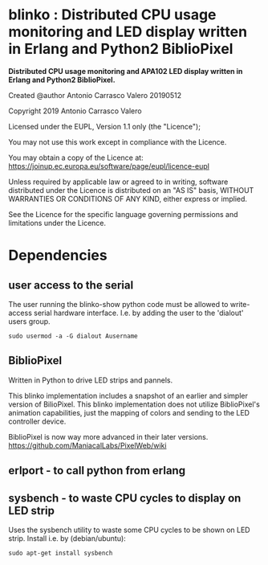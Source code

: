 # blinko :  Distributed CPU usage monitoring and LED display written in Erlang and Python2 BiblioPixel
**Distributed CPU usage monitoring and APA102 LED display written in Erlang and Python2 BiblioPixel.**
 
Created @author Antonio Carrasco Valero 20190512

Copyright 2019 Antonio Carrasco Valero

Licensed under the EUPL, Version 1.1 only (the "Licence");

You may not use this work except in compliance with the
Licence.

You may obtain a copy of the Licence at:
https://joinup.ec.europa.eu/software/page/eupl/licence-eupl

Unless required by applicable law or agreed to in
writing, software distributed under the Licence is
distributed on an "AS IS" basis,
WITHOUT WARRANTIES OR CONDITIONS OF ANY KIND, either
express or implied.

See the Licence for the specific language governing
permissions and limitations under the Licence.

# Dependencies

## user access to the serial

The user running the blinko-show python code must be allowed to write-access serial hardware interface.
I.e. by adding the user to the 'dialout' users group.

    sudo usermod -a -G dialout Ausername


## BiblioPixel

Written in Python to drive LED strips and pannels. 

This blinko implementation includes a snapshot of an earlier and simpler version of BilioPixel. 
This blinko implementation does not utilize BiblioPixel's animation capabilities, 
just the mapping of colors and sending to the LED controller device.

BiblioPixel is now way more advanced in their later versions.
https://github.com/ManiacalLabs/PixelWeb/wiki


## erlport - to call python from erlang



## sysbench - to waste CPU cycles to display on LED strip

Uses the sysbench utility to waste some CPU cycles to be shown on LED strip. Install i.e. by (debian/ubuntu):

    sudo apt-get install sysbench
